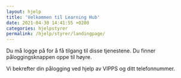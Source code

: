 ```yaml
---
layout: hjelp
title: 'Velkommen til Learning Hub'
date: 2021-04-30 14:41:55 +0200
categories: hjelpstyrer
permalink: /hjelp/styrer/landingpage/
---
```


Du må logge på for å få tilgang til disse tjenestene.
Du finner påloggingsknappen oppe til høyre.

Vi bekrefter din pålogging ved hjelp av VIPPS og ditt telefonnummer.

